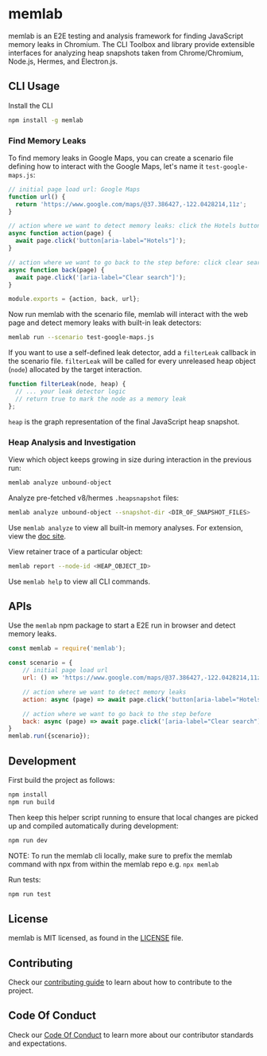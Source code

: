 # memlab

memlab is an E2E testing and analysis framework for finding JavaScript memory
leaks in Chromium. The CLI Toolbox and library provide extensible interfaces
for analyzing heap snapshots taken from Chrome/Chromium, Node.js, Hermes, and Electron.js.

## CLI Usage

Install the CLI

```bash
npm install -g memlab
```

### Find Memory Leaks

To find memory leaks in Google Maps, you can create a scenario file defining how
to interact with the Google Maps, let's name it `test-google-maps.js`:

```javascript
// initial page load url: Google Maps
function url() {
  return 'https://www.google.com/maps/@37.386427,-122.0428214,11z';
}

// action where we want to detect memory leaks: click the Hotels button
async function action(page) {
  await page.click('button[aria-label="Hotels"]');
}

// action where we want to go back to the step before: click clear search
async function back(page) {
  await page.click('[aria-label="Clear search"]');
}

module.exports = {action, back, url};
```

Now run memlab with the scenario file, memlab will interact with
the web page and detect memory leaks with built-in leak detectors:

```bash
memlab run --scenario test-google-maps.js
```

If you want to use a self-defined leak detector, add a `filterLeak` callback
in the scenario file. `filterLeak` will be called for every unreleased heap
object (`node`) allocated by the target interaction.

```javascript
function filterLeak(node, heap) {
  // ... your leak detector logic
  // return true to mark the node as a memory leak
};
```

`heap` is the graph representation of the final JavaScript heap snapshot.

### Heap Analysis and Investigation

View which object keeps growing in size during interaction in the previous run:
```bash
memlab analyze unbound-object
```

Analyze pre-fetched v8/hermes `.heapsnapshot` files:

```bash
memlab analyze unbound-object --snapshot-dir <DIR_OF_SNAPSHOT_FILES>
```

Use `memlab analyze` to view all built-in memory analyses. For extension, view the [doc site](https://facebookincubator.github.io/memlab).

View retainer trace of a particular object:
```bash
memlab report --node-id <HEAP_OBJECT_ID>
```

Use `memlab help` to view all CLI commands.

## APIs

Use the `memlab` npm package to start a E2E run in browser and detect memory leaks.

```javascript
const memlab = require('memlab');

const scenario = {
    // initial page load url
    url: () => 'https://www.google.com/maps/@37.386427,-122.0428214,11z',

    // action where we want to detect memory leaks
    action: async (page) => await page.click('button[aria-label="Hotels"]'),

    // action where we want to go back to the step before
    back: async (page) => await page.click('[aria-label="Clear search"]'),
}
memlab.run({scenario});
```

## Development

First build the project as follows:

```bash
npm install
npm run build
```

Then keep this helper script running to ensure that local changes are picked up
and compiled automatically during development:

```bash
npm run dev
```

NOTE: To run the memlab cli locally, make sure to prefix the memlab command with
npx from within the memlab repo e.g. `npx memlab`

Run tests:
```bash
npm run test
```

## License
memlab is MIT licensed, as found in the [LICENSE](LICENSE) file.

## Contributing

Check our [contributing guide](CONTRIBUTING.md) to learn about how to
contribute to the project.

## Code Of Conduct

Check our [Code Of Conduct](CODE_OF_CONDUCT.md) to learn more about our
contributor standards and expectations.
